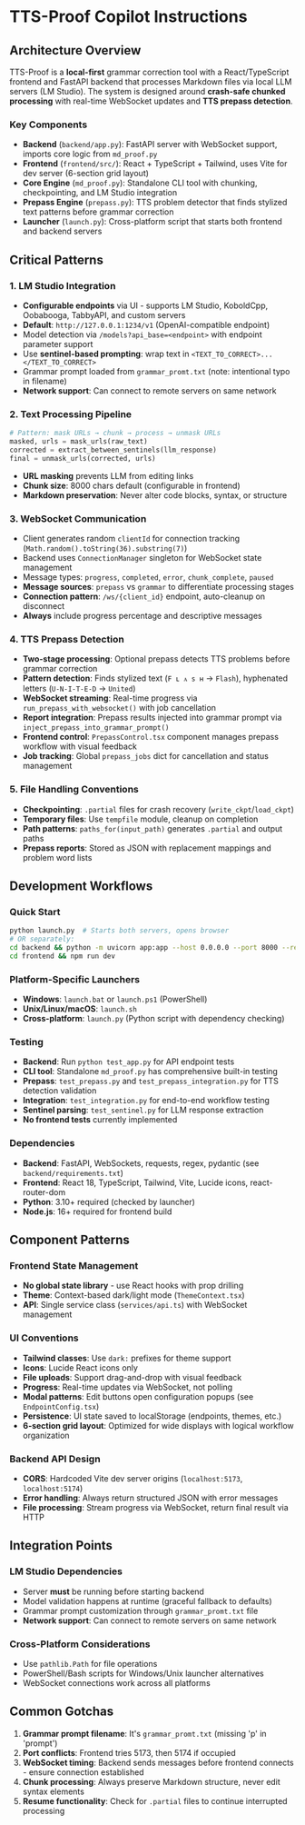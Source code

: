 # TTS-Proof Copilot Instructions

## Architecture Overview

TTS-Proof is a **local-first** grammar correction tool with a React/TypeScript frontend and FastAPI backend that processes Markdown files via local LLM servers (LM Studio). The system is designed around **crash-safe chunked processing** with real-time WebSocket updates and **TTS prepass detection**.

### Key Components

- **Backend** (`backend/app.py`): FastAPI server with WebSocket support, imports core logic from `md_proof.py`
- **Frontend** (`frontend/src/`): React + TypeScript + Tailwind, uses Vite for dev server (6-section grid layout)
- **Core Engine** (`md_proof.py`): Standalone CLI tool with chunking, checkpointing, and LM Studio integration
- **Prepass Engine** (`prepass.py`): TTS problem detector that finds stylized text patterns before grammar correction
- **Launcher** (`launch.py`): Cross-platform script that starts both frontend and backend servers

## Critical Patterns

### 1. LM Studio Integration

- **Configurable endpoints** via UI - supports LM Studio, KoboldCpp, Oobabooga, TabbyAPI, and custom servers
- **Default**: `http://127.0.0.1:1234/v1` (OpenAI-compatible endpoint)
- Model detection via `/models?api_base=<endpoint>` with endpoint parameter support
- Use **sentinel-based prompting**: wrap text in `<TEXT_TO_CORRECT>...</TEXT_TO_CORRECT>`
- Grammar prompt loaded from `grammar_promt.txt` (note: intentional typo in filename)
- **Network support**: Can connect to remote servers on same network

### 2. Text Processing Pipeline

```python
# Pattern: mask URLs → chunk → process → unmask URLs
masked, urls = mask_urls(raw_text)
corrected = extract_between_sentinels(llm_response)
final = unmask_urls(corrected, urls)
```

- **URL masking** prevents LLM from editing links
- **Chunk size**: 8000 chars default (configurable in frontend)
- **Markdown preservation**: Never alter code blocks, syntax, or structure

### 3. WebSocket Communication

- Client generates random `clientId` for connection tracking (`Math.random().toString(36).substring(7)`)
- Backend uses `ConnectionManager` singleton for WebSocket state management
- Message types: `progress`, `completed`, `error`, `chunk_complete`, `paused`
- **Message sources**: `prepass` vs `grammar` to differentiate processing stages
- **Connection pattern**: `/ws/{client_id}` endpoint, auto-cleanup on disconnect
- **Always** include progress percentage and descriptive messages

### 4. TTS Prepass Detection

- **Two-stage processing**: Optional prepass detects TTS problems before grammar correction
- **Pattern detection**: Finds stylized text (`F ʟ ᴀ s ʜ` → `Flash`), hyphenated letters (`U-N-I-T-E-D` → `United`)
- **WebSocket streaming**: Real-time progress via `run_prepass_with_websocket()` with job cancellation
- **Report integration**: Prepass results injected into grammar prompt via `inject_prepass_into_grammar_prompt()`
- **Frontend control**: `PrepassControl.tsx` component manages prepass workflow with visual feedback
- **Job tracking**: Global `prepass_jobs` dict for cancellation and status management

### 5. File Handling Conventions

- **Checkpointing**: `.partial` files for crash recovery (`write_ckpt`/`load_ckpt`)
- **Temporary files**: Use `tempfile` module, cleanup on completion
- **Path patterns**: `paths_for(input_path)` generates `.partial` and output paths
- **Prepass reports**: Stored as JSON with replacement mappings and problem word lists

## Development Workflows

### Quick Start

```bash
python launch.py  # Starts both servers, opens browser
# OR separately:
cd backend && python -m uvicorn app:app --host 0.0.0.0 --port 8000 --reload
cd frontend && npm run dev
```

### Platform-Specific Launchers

- **Windows**: `launch.bat` or `launch.ps1` (PowerShell)
- **Unix/Linux/macOS**: `launch.sh`
- **Cross-platform**: `launch.py` (Python script with dependency checking)

### Testing

- **Backend**: Run `python test_app.py` for API endpoint tests
- **CLI tool**: Standalone `md_proof.py` has comprehensive built-in testing
- **Prepass**: `test_prepass.py` and `test_prepass_integration.py` for TTS detection validation
- **Integration**: `test_integration.py` for end-to-end workflow testing
- **Sentinel parsing**: `test_sentinel.py` for LLM response extraction
- **No frontend tests** currently implemented

### Dependencies

- **Backend**: FastAPI, WebSockets, requests, regex, pydantic (see `backend/requirements.txt`)
- **Frontend**: React 18, TypeScript, Tailwind, Vite, Lucide icons, react-router-dom
- **Python**: 3.10+ required (checked by launcher)
- **Node.js**: 16+ required for frontend build

## Component Patterns

### Frontend State Management

- **No global state library** - use React hooks with prop drilling
- **Theme**: Context-based dark/light mode (`ThemeContext.tsx`)
- **API**: Single service class (`services/api.ts`) with WebSocket management

### UI Conventions

- **Tailwind classes**: Use `dark:` prefixes for theme support
- **Icons**: Lucide React icons only
- **File uploads**: Support drag-and-drop with visual feedback
- **Progress**: Real-time updates via WebSocket, not polling
- **Modal patterns**: Edit buttons open configuration popups (see `EndpointConfig.tsx`)
- **Persistence**: UI state saved to localStorage (endpoints, themes, etc.)
- **6-section grid layout**: Optimized for wide displays with logical workflow organization

### Backend API Design

- **CORS**: Hardcoded Vite dev server origins (`localhost:5173`, `localhost:5174`)
- **Error handling**: Always return structured JSON with error messages
- **File processing**: Stream progress via WebSocket, return final result via HTTP

## Integration Points

### LM Studio Dependencies

- Server **must** be running before starting backend
- Model validation happens at runtime (graceful fallback to defaults)
- Grammar prompt customization through `grammar_promt.txt` file
- **Network support**: Can connect to remote servers on same network

### Cross-Platform Considerations

- Use `pathlib.Path` for file operations
- PowerShell/Bash scripts for Windows/Unix launcher alternatives
- WebSocket connections work across all platforms

## Common Gotchas

1. **Grammar prompt filename**: It's `grammar_promt.txt` (missing 'p' in 'prompt')
2. **Port conflicts**: Frontend tries 5173, then 5174 if occupied
3. **WebSocket timing**: Backend sends messages before frontend connects - ensure connection established
4. **Chunk processing**: Always preserve Markdown structure, never edit syntax elements
5. **Resume functionality**: Check for `.partial` files to continue interrupted processing
